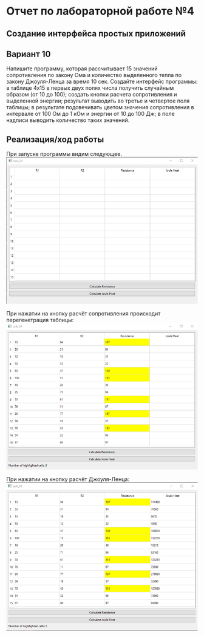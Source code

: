 # Отчет по лабораторной работе №4

## Создание интерфейса простых приложений

## Вариант 10
Напишите программу, которая рассчитывает 15 значений сопротивления по закону Ома и количество выделенного тепла по закону Джоуля-Ленца за время 10 сек. Создайте интерфейс программы: в таблице 4х15 в первых двух полях числа получить случайным образом (от 10 до 100); создать кнопки расчета сопротивления и выделенной энергии; результат выводить во третье и четвертое поля таблицы; в результате подсвечивать цветом значения сопротивления в интервале от 100 Ом до 1 кОм и энергии от 10 до 100 Дж; в поле надписи выводить количество таких значений.
## Реализация/ход работы

При запуске программы видим следующее.
![image](./images/image1.png)

При нажатии на кнопку расчёт сопротивления происходит перегенетрация таблицы:
![image](./images/image2.png)

При нажатии на кнопку расчёт Джоуля-Ленца:
![image](./images/image3.png)

